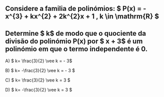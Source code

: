 ## Considere a familia de polinómios: $ P(x) = -x^{3} + kx^{2} + 2k^{2}x + 1  ,  k \in \mathrm{R} $

## Determine $ k$ de modo que o quociente da divisão do polinómio P(x) por $ x + 3$ é um polinómio em que o termo independente é 0. 

A) $ k= \frac{3}{2} \vee k = - 3$

B) $ k= -\frac{3}{2} \vee k = - 3 $

C) $ k= \frac{3}{2} \vee k = 3 $

D) $ k= -\frac{3}{2} \vee k = 3  $



